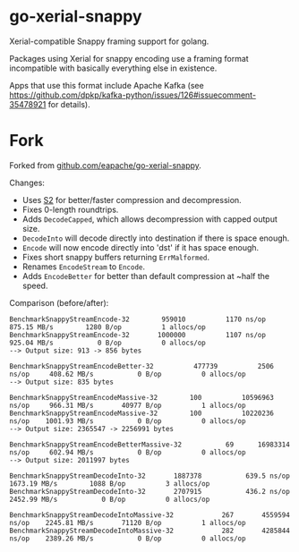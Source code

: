 # go-xerial-snappy

Xerial-compatible Snappy framing support for golang.

Packages using Xerial for snappy encoding use a framing format incompatible with
basically everything else in existence.

Apps that use this format include Apache Kafka (see
https://github.com/dpkp/kafka-python/issues/126#issuecomment-35478921 for
details).

# Fork

Forked from [github.com/eapache/go-xerial-snappy](https://github.com/eapache/go-xerial-snappy).

Changes:

* Uses [S2](https://github.com/klauspost/compress/tree/master/s2#snappy-compatibility) for better/faster compression and decompression.
* Fixes 0-length roundtrips.
* Adds `DecodeCapped`, which allows decompression with capped output size.
* `DecodeInto` will decode directly into destination if there is space enough.
* `Encode` will now encode directly into 'dst' if it has space enough.
* Fixes short snappy buffers returning `ErrMalformed`.
* Renames `EncodeStream` to `Encode`.
* Adds `EncodeBetter` for better than default compression at ~half the speed.


Comparison (before/after):

```
BenchmarkSnappyStreamEncode-32    	  959010	      1170 ns/op	 875.15 MB/s	    1280 B/op	       1 allocs/op
BenchmarkSnappyStreamEncode-32    	 1000000	      1107 ns/op	 925.04 MB/s	       0 B/op	       0 allocs/op
--> Output size: 913 -> 856 bytes

BenchmarkSnappyStreamEncodeBetter-32    	  477739	      2506 ns/op	 408.62 MB/s	       0 B/op	       0 allocs/op
--> Output size: 835 bytes

BenchmarkSnappyStreamEncodeMassive-32  	     100    	  10596963 ns/op	 966.31 MB/s	   40977 B/op	       1 allocs/op
BenchmarkSnappyStreamEncodeMassive-32  	     100       	  10220236 ns/op	1001.93 MB/s	       0 B/op	       0 allocs/op
--> Output size: 2365547 -> 2256991 bytes

BenchmarkSnappyStreamEncodeBetterMassive-32    	      69	  16983314 ns/op	 602.94 MB/s	       0 B/op	       0 allocs/op
--> Output size: 2011997 bytes

BenchmarkSnappyStreamDecodeInto-32    	 1887378	       639.5 ns/op	1673.19 MB/s	    1088 B/op	       3 allocs/op
BenchmarkSnappyStreamDecodeInto-32    	 2707915	       436.2 ns/op	2452.99 MB/s	       0 B/op	       0 allocs/op

BenchmarkSnappyStreamDecodeIntoMassive-32    	     267	   4559594 ns/op	2245.81 MB/s	   71120 B/op	       1 allocs/op
BenchmarkSnappyStreamDecodeIntoMassive-32    	     282	   4285844 ns/op	2389.26 MB/s	       0 B/op	       0 allocs/op
```